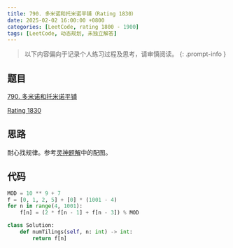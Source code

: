 ```yaml
---
title: 790. 多米诺和托米诺平铺（Rating 1830）
date: 2025-02-02 16:00:00 +0800
categories: [LeetCode, rating 1800 - 1900]
tags: [LeetCode, 动态规划, 未独立解答]
---
```


> 以下内容偏向于记录个人练习过程及思考，请审慎阅读。
{: .prompt-info }

## 题目

[790. 多米诺和托米诺平铺](https://leetcode.cn/problems/domino-and-tromino-tiling)

[Rating 1830](https://zerotrac.github.io/leetcode_problem_rating/#/)

## 思路

耐心找规律。参考[灵神题解](https://leetcode.cn/problems/domino-and-tromino-tiling/solutions/1968516/by-endlesscheng-umpp/)中的配图。

## 代码

```python
MOD = 10 ** 9 + 7
f = [0, 1, 2, 5] + [0] * (1001 - 4)
for n in range(4, 1001):
    f[n] = (2 * f[n - 1] + f[n - 3]) % MOD

class Solution:
    def numTilings(self, n: int) -> int:
        return f[n]
```